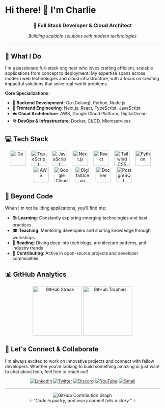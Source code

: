 # Hi there! 👋 I'm Charlie

<div align="center">
  <h3>🚀 Full Stack Developer & Cloud Architect</h3>
  <p><em>Building scalable solutions with modern technologies</em></p>
</div>

---

## 🎯 What I Do

I'm a passionate full-stack engineer who loves crafting efficient, scalable applications from concept to deployment. My expertise spans across modern web technologies and cloud infrastructure, with a focus on creating impactful solutions that solve real-world problems.

**Core Specializations:**
- 🔧 **Backend Development**: Go (Golang), Python, Node.js
- 🎨 **Frontend Engineering**: Next.js, React, TypeScript, JavaScript
- ☁️ **Cloud Architecture**: AWS, Google Cloud Platform, DigitalOcean
- 🛠️ **DevOps & Infrastructure**: Docker, CI/CD, Microservices

## 💻 Tech Stack

<div align="center">
  <img src="https://cdn.jsdelivr.net/gh/devicons/devicon/icons/go/go-original.svg" height="50" alt="Go" title="Go"/>
  <img width="10" />
  <img src="https://cdn.jsdelivr.net/gh/devicons/devicon/icons/typescript/typescript-original.svg" height="50" alt="TypeScript" title="TypeScript"/>
  <img width="10" />
  <img src="https://cdn.jsdelivr.net/gh/devicons/devicon/icons/javascript/javascript-original.svg" height="50" alt="JavaScript" title="JavaScript"/>
  <img width="10" />
  <img src="https://cdn.jsdelivr.net/gh/devicons/devicon/icons/nextjs/nextjs-original.svg" height="50" alt="Next.js" title="Next.js"/>
  <img width="10" />
  <img src="https://cdn.jsdelivr.net/gh/devicons/devicon/icons/react/react-original.svg" height="50" alt="React" title="React"/>
  <img width="10" />
  <img src="https://skillicons.dev/icons?i=tailwind" height="50" alt="Tailwind CSS" title="Tailwind CSS"/>
  <img width="10" />
  <img src="https://cdn.jsdelivr.net/gh/devicons/devicon/icons/python/python-original.svg" height="50" alt="Python" title="Python"/>
  <img width="10" />
  <img src="https://skillicons.dev/icons?i=aws" height="50" alt="AWS" title="AWS"/>
  <img width="10" />
  <img src="https://cdn.jsdelivr.net/gh/devicons/devicon/icons/googlecloud/googlecloud-original.svg" height="50" alt="Google Cloud" title="Google Cloud"/>
  <img width="10" />
  <img src="https://cdn.jsdelivr.net/gh/devicons/devicon/icons/digitalocean/digitalocean-original.svg" height="50" alt="DigitalOcean" title="DigitalOcean"/>
  <img width="10" />
  <img src="https://cdn.jsdelivr.net/gh/devicons/devicon/icons/docker/docker-original.svg" height="50" alt="Docker" title="Docker"/>
  <img width="10" />
  <img src="https://cdn.jsdelivr.net/gh/devicons/devicon/icons/postgresql/postgresql-original.svg" height="50" alt="PostgreSQL" title="PostgreSQL"/>
</div>

## 🌟 Beyond Code

When I'm not building applications, you'll find me:
- 📚 **Learning**: Constantly exploring emerging technologies and best practices
- 🎓 **Teaching**: Mentoring developers and sharing knowledge through workshops
- 📖 **Reading**: Diving deep into tech blogs, architecture patterns, and industry trends
- 🤝 **Contributing**: Active in open-source projects and developer communities

## 📊 GitHub Analytics

<div align="center">
  <img src="https://streak-stats.demolab.com?user=Ch2r1Ie&locale=en&mode=daily&theme=tokyonight&hide_border=true&border_radius=8" height="160" alt="GitHub Streak"/>
  <img src="https://github-profile-trophy.vercel.app?username=Ch2r1Ie&theme=tokyonight&column=4&row=2&margin-w=8&margin-h=8&no-bg=true&no-frame=true" height="160" alt="GitHub Trophies"/>
</div>

## 🚀 Let's Connect & Collaborate

I'm always excited to work on innovative projects and connect with fellow developers. Whether you're looking to build something amazing or just want to chat about tech, feel free to reach out!

<div align="center">
  <a href="#"><img src="https://img.shields.io/badge/LinkedIn-0A66C2?style=for-the-badge&logo=linkedin&logoColor=white" alt="LinkedIn"/></a>
  <a href="#"><img src="https://img.shields.io/badge/Twitter-1DA1F2?style=for-the-badge&logo=twitter&logoColor=white" alt="Twitter"/></a>
  <a href="#"><img src="https://img.shields.io/badge/Discord-5865F2?style=for-the-badge&logo=discord&logoColor=white" alt="Discord"/></a>
  <a href="#"><img src="https://img.shields.io/badge/YouTube-FF0000?style=for-the-badge&logo=youtube&logoColor=white" alt="YouTube"/></a>
  <a href="#"><img src="https://img.shields.io/badge/Gmail-EA4335?style=for-the-badge&logo=gmail&logoColor=white" alt="Gmail"/></a>
</div>

---

<div align="center">
  <picture>
    <source media="(prefers-color-scheme: dark)" srcset="https://raw.githubusercontent.com/Ch2r1Ie/Ch2r1Ie/output/pacman-contribution-graph-dark.svg">
    <source media="(prefers-color-scheme: light)" srcset="https://raw.githubusercontent.com/Ch2r1Ie/Ch2r1Ie/output/pacman-contribution-graph.svg">
    <img alt="GitHub Contribution Graph" src="https://raw.githubusercontent.com/Ch2r1Ie/Ch2r1Ie/output/pacman-contribution-graph.svg">
  </picture>
</div>

<div align="center">
  <em>✨ "Code is poetry, and every commit tells a story." ✨</em>
</div>
